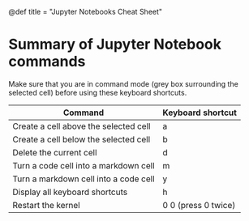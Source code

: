 @def title = "Jupyter Notebooks Cheat Sheet"

# Summary of Jupyter Notebook commands

Make sure that you are in command mode (grey box surrounding the selected cell)
before using these keyboard shortcuts. 

| Command | Keyboard shortcut |
| --- | --- |
| Create a cell above the selected cell | a |
| Create a cell below the selected cell | b |
| Delete the current cell | d |
| Turn a code cell into a markdown cell | m |
| Turn a markdown cell into a code cell | y |
| Display all keyboard shortcuts | h |
| Restart the kernel | 0 0 (press 0 twice)|
